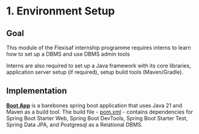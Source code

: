 # 1. Environment Setup

## Goal
This module of the Flexisaf internship programme requires interns to learn how to set up a DBMS and use DBMS admin tools

Interns are also required to set up a Java framework with its core libraries, application server setup (if required), setup build tools (Maven/Gradle).

## Implementation
[**Boot App**](boot-app) is a barebones spring boot application that uses Java 21 and Maven as a build tool.
The build file - [pom.xml](boot-app/pom.xml) - contains dependencies for Spring Boot Starter Web, Spring Boot DevTools, Spring Boot Starter Test, Spring Data JPA, and Postgresql as a Relational DBMS. 
